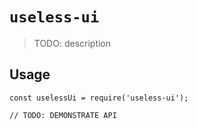 # `useless-ui`

> TODO: description

## Usage

```
const uselessUi = require('useless-ui');

// TODO: DEMONSTRATE API
```
